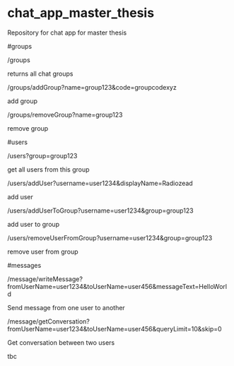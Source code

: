 # chat_app_master_thesis
Repository for chat app for master thesis


#groups

/groups

returns all chat groups

/groups/addGroup?name=group123&code=groupcodexyz

add group

/groups/removeGroup?name=group123

remove group

#users

/users?group=group123

get all users from this group

/users/addUser?username=user1234&displayName=Radiozead

add user

/users/addUserToGroup?username=user1234&group=group123

add user to group

/users/removeUserFromGroup?username=user1234&group=group123

remove user from group

#messages

/message/writeMessage?fromUserName=user1234&toUserName=user456&messageText=HelloWorld

Send message from one user to another

/message/getConversation?fromUserName=user1234&toUserName=user456&queryLimit=10&skip=0

Get conversation between two users

tbc
